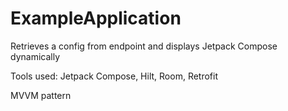 # ExampleApplication

Retrieves a config from endpoint and displays Jetpack Compose dynamically

Tools used: Jetpack Compose, Hilt, Room, Retrofit

MVVM pattern

